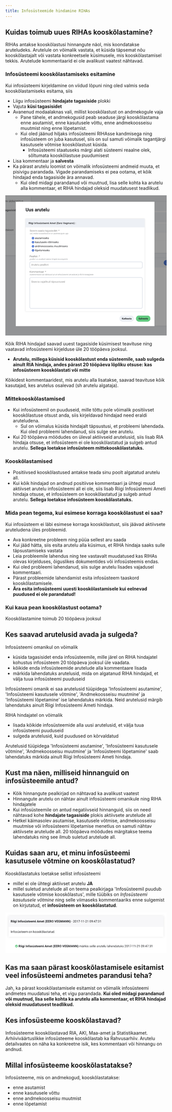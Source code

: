 ```yaml
---
title: Infosüsteemide hindamine RIHAs
---
```


## Kuidas toimub uues RIHAs kooskõlastamine?

RIHAs antakse kooskõlastusi hinnangute näol, mis koondatakse aruteludeks.
Arutelule on võimalik vastata, et küsida täpsemat nõu kooskõlastajalt või vastata konkreetsele küsimusele, mis kooskõlastamisel tekkis. Arutelude kommentaarid ei ole avalikust vaatest nähtavad.


### Infosüsteemi kooskõlastamiseks esitamine

Kui infosüsteemi kirjeldamine on viidud lõpuni ning oled valmis seda kooskõlastamiseks esitama, siis
- Liigu infosüsteemi **hindajate tagasiside** plokki
- Vajuta **küsi tagasisidet**
- Avanenud modaalaknas vali, millist kooskõlastust on andmekogule vaja
  - Pane tähele, et andmekogusid peab seaduse järgi kooskõlastama enne asutamist, enne kasutusele võttu, enne andmekoosseisu muutmist ning enne lõpetamist.
  - Kui oled jäänud hiljaks infosüsteemi RIHAsse kandmisega ning infosüsteem on juba kasutusel, siis on sul samuti võimalik tagantjärgi kasutusele võtmise kooskõlastust küsida. 
    - Infosüsteemi staatuseks märgi alati süsteemi reaalne olek, sõltumata kooskõlastuse puudumisest
- Lisa kommentaar ja **salvesta**
- Ka pärast arutelu loomist on võimalik infosüsteemi andmeid muuta, et pisivigu parandada. Vigade parandamiseks ei pea ootama, et kõik hindajad enda tagasiside ära annavad.
  - Kui oled midagi parandanud või muutnud, lisa selle kohta ka arutelu alla kommentaar, et RIHA hindajad oleksid muudatusest teadlikud.

![Tagasiside küsimine](assets/images/data/submit-for-review.png "Hindajatelt tagasiside küsimine")

Kõik RIHA hindajad saavad uuest tagasiside küsimisest teavituse ning vaatavad infosüsteemi kirjelduse üle 20 tööpäeva jooksul.

- **Arutelu, millega küsisid kooskõlastust enda süsteemile, saab sulgeda ainult RIA hindaja, andes pärast 20 tööpäeva lõpliku otsuse: kas infosüsteem kooskõlastati või mitte**

Kõikidest kommentaaridest, mis arutelu alla lisatakse, saavad teavituse kõik kasutajad, kes arutelus osalevad (sh arutelu algataja).

### Mittekooskõlastamised
- Kui infosüsteemil on puuduseid, mille tõttu pole võimalik positiivset kooskõlastuse otsust anda, siis kirjeldavad hindajad need eraldi aruteludena.
  - Sul on võimalus küsida hindajalt täpsustusi, et probleemi lahendada. Kui oled probleemi lahendanud, siis sulge see arutelu.
- Kui 20 tööpäeva möödudes on üleval aktiivseid arutelusid, siis lisab RIA hindaja otsuse, et infosüsteem ei ole kooskõlastatud ja sulgeb antud arutelu. **Sellega loetakse infosüsteem mittekooskõlastatuks.**

### Kooskõlastamised
- Positiivsed kooskõlastused antakse teada sinu poolt algatatud arutelu all.
- Kui kõik hindajad on andnud positiivse kommentaari ja ühtegi muud aktiivset arutelu infosüsteemi all ei ole, siis lisab Riigi Infosüsteemi Ameti hindaja otsuse, et infosüsteem on kooskõlastatud ja sulgeb antud arutelu. **Sellega loetakse infosüsteem kooskõlastatuks.**

### Mida pean tegema, kui esimese korraga kooskõlastust ei saa?

Kui infosüsteem ei läbi esimese korraga kooskõlastust, siis jäävad aktiivsete aruteludena üles probleemid. 

- Ava konkreetne probleem ning püüa sellest aru saada
- Kui jääd hätta, siis esita arutelu alla küsimus, et RIHA hindaja saaks sulle täpsustamiseks vastata
- Leia probleemile lahendus ning tee vastavalt muudatused kas RIHAs olevas kirjelduses, õiguslikes dokumentides või infosüsteemis endas.
- Kui oled probleemi lahendanud, siis sulge arutelu lisades vajadusel kommentaari.
- Pärast probleemide lahendamist esita infosüsteem taaskord kooskõlastamisele.
- **Ära esita infosüsteemi uuesti kooskõlastamisele kui eelnevad puudused ei ole parandatud!** 

### Kui kaua pean kooskõlastust ootama?

Kooskõlastamine toimub 20 tööpäeva jooksul

## Kes saavad arutelusid avada ja sulgeda?

Infosüsteemi omanikul on võimalik 
- küsida tagasisidet enda infosüsteemile, mille järel on RIHA hindajatel kohustus infosüsteem 20 tööpäeva jooksul üle vaadata.
- kõikide enda infosüsteemide arutelude alla kommentaare lisada
- märkida lahendatuks arutelusid, mida on algatanud RIHA hindajad, et välja tuua infosüsteemi puuduseid

Infosüsteemi omanik ei saa arutelusid tüüpidega 'Infosüsteemi asutamine', 'Infosüsteemi kasutusele võtmine', 'Andmekoosseisu muutmine' ja 'Infosüsteemi lõpetamine' ise lahendatuks märkida. Neid arutelusid märgib lahendatuks ainult Riigi Infosüsteemi Ameti hindaja.

RIHA hindajatel on võimalik
- lisada kõikide infosüsteemide alla uusi arutelusid, et välja tuua infosüsteemi puuduseid
- sulgeda arutelusid, kuid puudused on kõrvaldatud

Arutelusid tüüpidega 'Infosüsteemi asutamine', 'Infosüsteemi kasutusele võtmine', 'Andmekoosseisu muutmine' ja 'Infosüsteemi lõpetamine' saab lahendatuks märkida ainult Riigi Infosüsteemi Ameti hindaja.

## Kust ma näen, milliseid hinnanguid on infosüsteemile antud?

- Kõik hinnangute pealkirjad on nähtavad ka avalikust vaatest
- Hinnangute arutelu on nähtav ainult infosüsteemi omanikule ning RIHA hindajatele
- Kui infosüsteemile on antud negatiivseid hinnanguid, siis on need nähtavad kohe **hindajate tagasiside** plokis aktiivsete arutelude all
- Hetkel käimasolev asutamise, kasutusele võtmise, andmekoosseisu muutmise või infosüsteemi lõpetamise menetlus on samuti nähtav aktiivsete arutelude all. 20 tööpäeva möödudes märgitakse teema lahendatuks ning see ilmub suletud arutelude all.

## Kuidas saan aru, et minu infosüsteemi kasutusele võtmine on kooskõlastatud?

Kooskõlastatuks loetakse sellist infosüsteemi

- millel ei ole ühtegi aktiivset arutelu **JA**
- millel suletud arutelude all on teema pealkirjaga 'Infosüsteemil puudub kasutusele võtmise kooskõlastus', mille tüübiks on _Infosüsteemi kasutusele võtmine_ ning selle viimaseks kommentaariks enne sulgemist on kirjutatud, et **infosüsteem on kooskõlastatud**.

![Kooskõlastamise koondotsus](assets/images/data/approved-system.png "Kooskõlastamise koondotsus")


## Kas ma saan pärast kooskõlastamisele esitamist veel infosüsteemi andmetes parandusi teha?

Jah, ka pärast kooskõlastamisele esitamist on võimalik infosüsteemi andmetes muudatusi teha, et vigu parandada.
**Kui oled midagi parandanud või muutnud, lisa selle kohta ka arutelu alla kommentaar, et RIHA hindajad oleksid muudatusest teadlikud.**

## Kes infosüsteeme kooskõlastavad?

Infosüsteeme kooskõlastavad RIA, AKI, Maa-amet ja Statistikaamet. Arhiiviväärtuslikke infosüsteeme kooskõlastab ka Rahvusarhiiv.
Arutelu detailvaates on näha ka konkreetne isik, kes kommentaari või hinnangu on andnud.

## Millal infosüsteeme kooskõlastatakse?

Infosüsteeme, mis on andmekogud, kooskõlastatakse:
- enne asutamist
- enne kasutusele võttu
- enne andmekoosseisu muutmist
- enne lõpetamist
